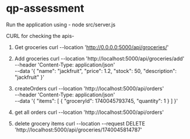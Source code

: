 # qp-assessment

Run the application using - node src/server.js

CURL for checking the apis- 

1. Get groceries
curl --location 'http://0.0.0.0:5000/api/groceries/'

2. Add groceries
curl --location 'http://localhost:5000/api/groceries/add' \
--header 'Content-Type: application/json' \
--data '{
           "name": "jackfruit",
           "price": 1.2,
           "stock": 50,
           "description": "jackfruit"
         }'


3. createOrders
curl --location 'http://localhost:5000/api/orders' \
--header 'Content-Type: application/json' \
--data '{
           "items": [
             {
               "groceryId": 1740045793745,
               "quantity": 1
             }
           ]
         }'


4. get all orders
curl --location 'http://localhost:5000/api/orders'

5. delete grocery items
curl --location --request DELETE 'http://localhost:5000/api/groceries/1740045814787'

